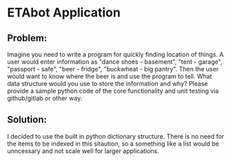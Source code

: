 # ETAbot Application


## Problem:


Imagine you need to write a program for quickly finding location of things.
A user would enter information as "dance shoes - basement", "tent - garage", 
"passport - safe", "beer - fridge", "buckwheat - big pantry". Then the user 
would want to know where the beer is and use the program to tell. What data 
structure would you use to store the information and why? Please provide a 
sample python code of the core functionality and unit testing via github/gitlab 
or other way.


## Solution:


I decided to use the built in python dictionary structure. There is no need
for the items to be indexed in this sitaution, so a something like a list would
be unncessary and not scale well for larger applications.
